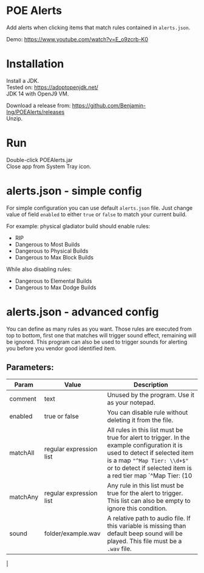 # POE Alerts

Add alerts when clicking items that match rules contained in `alerts.json`.

Demo: https://www.youtube.com/watch?v=E_o9zcrb-K0

# Installation

Install a JDK.\
Tested on: https://adoptopenjdk.net/ \
JDK 14 with OpenJ9 VM.

Download a release from: https://github.com/Benjamin-Ing/POEAlerts/releases \
Unzip.

# Run

Double-click POEAlerts.jar\
Close app from System Tray icon.

# alerts.json - simple config

For simple configuration you can use default `alerts.json` file. Just change value of field `enabled` to either `true` or `false` to match your current build.

For example: physical gladiator build should enable rules:

-   RIP
-   Dangerous to Most Builds
-   Dangerous to Physical Builds
-   Dangerous to Max Block Builds

While also disabling rules:

-   Dangerous to Elemental Builds
-   Dangerous to Max Dodge Builds

# alerts.json - advanced config

You can define as many rules as you want. Those rules are executed from top to bottom, first one that matches will trigger sound effect, remaining will be ignored. This program can also be used to trigger sounds for alerting you before you vendor good identified item.

## Parameters:

| Param    | Value                   | Description                                             |
| -------- | ----------------------- | ------------------------------------------------------- |
| comment  | text                    | Unused by the program. Use it as your notepad.          |
| enabled  | true or false           | You can disable rule without deleting it from the file. |
| matchAll | regular expression list | All rules in this list must be true for alert to trigger. In the example configuration it is used to detect if selected item is a map `"^Map Tier: \\d+$"` or to detect if selected item is a red tier map `^Map Tier: (10|11|12|13|14|15)$`. |
| matchAny | regular expression list | Any rule in this list must be true for the alert to trigger. This list can also be empty to ignore this condition. |
| sound | folder/example.wav | A relative path to audio file. If this variable is missing than default beep sound will be played. This file must be a `.wav` file.
 |